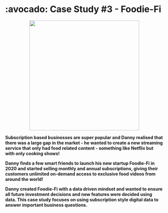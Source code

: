<h1> :avocado: Case Study #3 - Foodie-Fi </h1>

<p align="center">
  <img src="![image](https://github.com/VishalNimbolkar/8weeksqlchallenge/assets/80448632/22474add-58ce-492e-adfa-9295431678a0)" width="350" height="350">
</p>

__Subscription based businesses are super popular and Danny realised that there was a large gap in the market - he wanted to create a new streaming service that only had food related content - something like Netflix but with only cooking shows!__



__Danny finds a few smart friends to launch his new startup Foodie-Fi in 2020 and started selling monthly and annual subscriptions, giving their customers unlimited on-demand access to exclusive food videos from around the world!__



__Danny created Foodie-Fi with a data driven mindset and wanted to ensure all future investment decisions and new features were decided using data. This case study focuses on using subscription style digital data to answer important business questions.__
